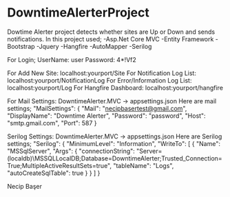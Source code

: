 # DowntimeAlerterProject
Dowtime Alerter project detects whether sites are Up or Down and sends notifications.
In this project used;
-Asp.Net Core MVC
-Entity Framework
-Bootstrap
-Jquery
-Hangfire
-AutoMapper
-Serilog


For Login;
UserName: user
Password: 4*!Vf2

For Add New Site: localhost:yourport/Site
For Notification Log List: localhost:yourport/NotificationLog
For Error/Information Log List: localhost:yourport/Log
For Hangfire Dashboard: localhost:yourport/hangfire

For Mail Settings: DowntimeAlerter.MVC -> appsettings.json
Here are mail settings;
  "MailSettings": {
    "Mail": "necipbasertest@gmail.com",
    "DisplayName": "Downtime Alerter",
    "Password": "password",
    "Host": "smtp.gmail.com",
    "Port": 587
  }
  
Serilog Settings: DowntimeAlerter.MVC -> appsettings.json
Here are Serilog settings;
  "Serilog": {
    "MinimumLevel": "Information",
    "WriteTo": [
      {
        "Name": "MSSqlServer",
        "Args": {
          "connectionString": "Server=(localdb)\\MSSQLLocalDB;Database=DowntimeAlerter;Trusted_Connection=True;MultipleActiveResultSets=true",
          "tableName": "Logs",
          "autoCreateSqlTable": true
        }
      }
    ]
  }
  
  
Necip Başer
